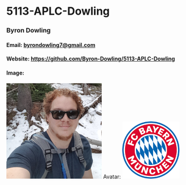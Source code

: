 # 5113-APLC-Dowling
### Byron Dowling
#### Email: byrondowling7@gmail.com
#### Website: https://github.com/Byron-Dowling/5113-APLC-Dowling
#### Image:
<img src="https://github.com/Byron-Dowling/Assets/blob/main/Images/20161009_112242%20(2).jpg?raw=true" width="250" height="250" />
Avatar:
<img src="https://github.com/Byron-Dowling/Assets/blob/main/Images/download.png?raw=true" width="150" height="150" />
